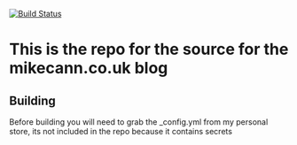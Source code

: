 [![Build Status](https://travis-ci.org/mikecann/mikecann.co.uk.svg?branch=master)](https://travis-ci.org/mikecann/mikecann.co.uk)

# This is the repo for the source for the mikecann.co.uk blog

## Building

Before building you will need to grab the _config.yml from my personal store, its not included in the repo because it contains secrets